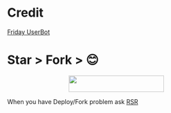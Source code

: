 # Credit

<a href="https://github.com/DevsExpo/FridayUserbot">Friday UserBot</a>


# Star > Fork > 😊

<p align="center"><a href="https://heroku.com/deploy?template=https://github.com/RSR-TG-Info/song-finder-bot"> <img src="https://img.shields.io/badge/Deploy%20To%20Heroku-black?style=for-the-badge&logo=heroku" width="220" height="38.45"/></a></p>









When you have Deploy/Fork problem ask <a href="https://t.me/rsrmusic">RSR</a>
